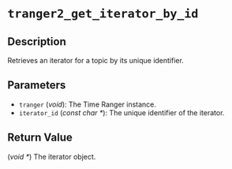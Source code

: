 # `tranger2_get_iterator_by_id`

## Description
Retrieves an iterator for a topic by its unique identifier.

## Parameters
- `tranger` (*void*): The Time Ranger instance.
- `iterator_id` (*const char \**): The unique identifier of the iterator.

## Return Value
(*void \**) The iterator object.
